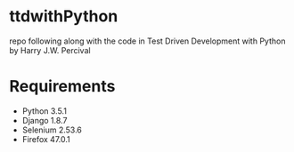 # ttdwithPython
repo following along with the code in Test Driven Development with Python by Harry J.W. Percival
# Requirements
- Python 3.5.1
- Django 1.8.7
- Selenium 2.53.6
- Firefox 47.0.1
